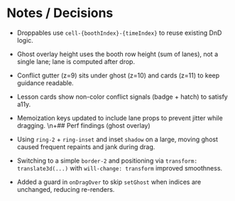 # Notes / Decisions

- Droppables use `cell-{boothIndex}-{timeIndex}` to reuse existing DnD logic.
- Ghost overlay height uses the booth row height (sum of lanes), not a single lane; lane is computed after drop.
- Conflict gutter (z=9) sits under ghost (z=10) and cards (z=11) to keep guidance readable.
- Lesson cards show non-color conflict signals (badge + hatch) to satisfy a11y.
- Memoization keys updated to include lane props to prevent jitter while dragging.
\n+## Perf findings (ghost overlay)

- Using `ring-2` + `ring-inset` and inset `shadow` on a large, moving ghost caused frequent repaints and jank during drag.
- Switching to a simple `border-2` and positioning via `transform: translate3d(...)` with `will-change: transform` improved smoothness.
- Added a guard in `onDragOver` to skip `setGhost` when indices are unchanged, reducing re-renders.
